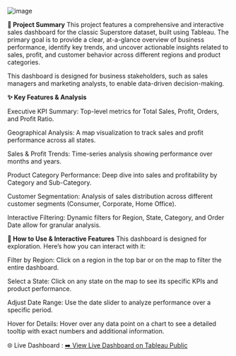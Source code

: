 ![image](https://github.com/user-attachments/assets/19615e5c-f832-4b74-970e-d9078f4e2b7f)


**📖 Project Summary**
This project features a comprehensive and interactive sales dashboard for the classic Superstore dataset, built using Tableau. The primary goal is to provide a clear, at-a-glance overview of business performance, identify key trends, and uncover actionable insights related to sales, profit, and customer behavior across different regions and product categories.

This dashboard is designed for business stakeholders, such as sales managers and marketing analysts, to enable data-driven decision-making.



**✨ Key Features & Analysis**


Executive KPI Summary: Top-level metrics for Total Sales, Profit, Orders, and Profit Ratio.

Geographical Analysis: A map visualization to track sales and profit performance across all states.

Sales & Profit Trends: Time-series analysis showing performance over months and years.

Product Category Performance: Deep dive into sales and profitability by Category and Sub-Category.

Customer Segmentation: Analysis of sales distribution across different customer segments (Consumer, Corporate, Home Office).

Interactive Filtering: Dynamic filters for Region, State, Category, and Order Date allow for granular analysis.

**🚀 How to Use & Interactive Features**
This dashboard is designed for exploration. Here’s how you can interact with it:

Filter by Region: Click on a region in the top bar or on the map to filter the entire dashboard.

Select a State: Click on any state on the map to see its specific KPIs and product performance.

Adjust Date Range: Use the date slider to analyze performance over a specific period.

Hover for Details: Hover over any data point on a chart to see a detailed tooltip with exact numbers and additional information. 

🌐 Live Dashboard :
[➡️ View Live Dashboard on Tableau Public](https://public.tableau.com/app/profile/vatsal.srivastava7890/viz/superstoresales_17493184747360/Dashboard1)
